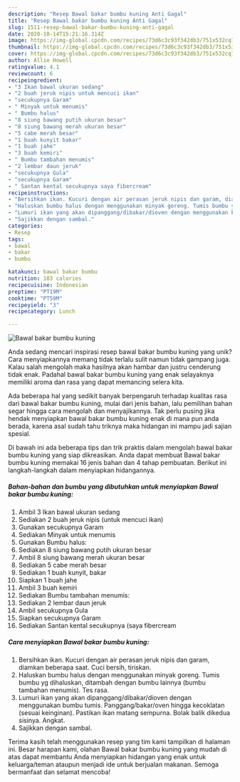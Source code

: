 ```yaml
---
description: "Resep Bawal bakar bumbu kuning Anti Gagal"
title: "Resep Bawal bakar bumbu kuning Anti Gagal"
slug: 1511-resep-bawal-bakar-bumbu-kuning-anti-gagal
date: 2020-10-14T15:21:16.314Z
image: https://img-global.cpcdn.com/recipes/73d6c3c93f342db3/751x532cq70/bawal-bakar-bumbu-kuning-foto-resep-utama.jpg
thumbnail: https://img-global.cpcdn.com/recipes/73d6c3c93f342db3/751x532cq70/bawal-bakar-bumbu-kuning-foto-resep-utama.jpg
cover: https://img-global.cpcdn.com/recipes/73d6c3c93f342db3/751x532cq70/bawal-bakar-bumbu-kuning-foto-resep-utama.jpg
author: Allie Howell
ratingvalue: 4.1
reviewcount: 6
recipeingredient:
- "3 Ikan bawal ukuran sedang"
- "2 buah jeruk nipis untuk mencuci ikan"
- "secukupnya Garam"
- " Minyak untuk menumis"
- " Bumbu halus"
- "8 siung bawang putih ukuran besar"
- "8 siung bawang merah ukuran besar"
- "5 cabe merah besar"
- "1 buah kunyit bakar"
- "1 buah jahe"
- "3 buah kemiri"
- " Bumbu tambahan menumis"
- "2 lembar daun jeruk"
- "secukupnya Gula"
- "secukupnya Garam"
- " Santan kental secukupnya saya fibercream"
recipeinstructions:
- "Bersihkan ikan. Kucuri dengan air perasan jeruk nipis dan garam, diamkan beberapa saat. Cuci bersih, tiriskan."
- "Haluskan bumbu halus dengan menggunakan minyak goreng. Tumis bumbu yg dihaluskan, ditambah dengan bumbu lainnya (bumbu tambahan menumis). Tes rasa."
- "Lumuri ikan yang akan dipanggang/dibakar/dioven dengan menggunakan bumbu tumis. Panggang/bakar/oven hingga kecoklatan (sesuai keinginan). Pastikan ikan matang sempurna. Bolak balik dikedua sisinya. Angkat."
- "Sajikkan dengan sambal."
categories:
- Resep
tags:
- bawal
- bakar
- bumbu

katakunci: bawal bakar bumbu 
nutrition: 183 calories
recipecuisine: Indonesian
preptime: "PT19M"
cooktime: "PT59M"
recipeyield: "3"
recipecategory: Lunch

---
```



![Bawal bakar bumbu kuning](https://img-global.cpcdn.com/recipes/73d6c3c93f342db3/751x532cq70/bawal-bakar-bumbu-kuning-foto-resep-utama.jpg)

Anda sedang mencari inspirasi resep bawal bakar bumbu kuning yang unik? Cara menyiapkannya memang tidak terlalu sulit namun tidak gampang juga. Kalau salah mengolah maka hasilnya akan hambar dan justru cenderung tidak enak. Padahal bawal bakar bumbu kuning yang enak selayaknya memiliki aroma dan rasa yang dapat memancing selera kita.



Ada beberapa hal yang sedikit banyak berpengaruh terhadap kualitas rasa dari bawal bakar bumbu kuning, mulai dari jenis bahan, lalu pemilihan bahan segar hingga cara mengolah dan menyajikannya. Tak perlu pusing jika hendak menyiapkan bawal bakar bumbu kuning enak di mana pun anda berada, karena asal sudah tahu triknya maka hidangan ini mampu jadi sajian spesial.


Di bawah ini ada beberapa tips dan trik praktis dalam mengolah bawal bakar bumbu kuning yang siap dikreasikan. Anda dapat membuat Bawal bakar bumbu kuning memakai 16 jenis bahan dan 4 tahap pembuatan. Berikut ini langkah-langkah dalam menyiapkan hidangannya.

<!--inarticleads1-->

##### Bahan-bahan dan bumbu yang dibutuhkan untuk menyiapkan Bawal bakar bumbu kuning:

1. Ambil 3 Ikan bawal ukuran sedang
1. Sediakan 2 buah jeruk nipis (untuk mencuci ikan)
1. Gunakan secukupnya Garam
1. Sediakan  Minyak untuk menumis
1. Gunakan  Bumbu halus:
1. Sediakan 8 siung bawang putih ukuran besar
1. Ambil 8 siung bawang merah ukuran besar
1. Sediakan 5 cabe merah besar
1. Sediakan 1 buah kunyit, bakar
1. Siapkan 1 buah jahe
1. Ambil 3 buah kemiri
1. Sediakan  Bumbu tambahan menumis:
1. Sediakan 2 lembar daun jeruk
1. Ambil secukupnya Gula
1. Siapkan secukupnya Garam
1. Sediakan  Santan kental secukupnya (saya fibercream




<!--inarticleads2-->

##### Cara menyiapkan Bawal bakar bumbu kuning:

1. Bersihkan ikan. Kucuri dengan air perasan jeruk nipis dan garam, diamkan beberapa saat. Cuci bersih, tiriskan.
1. Haluskan bumbu halus dengan menggunakan minyak goreng. Tumis bumbu yg dihaluskan, ditambah dengan bumbu lainnya (bumbu tambahan menumis). Tes rasa.
1. Lumuri ikan yang akan dipanggang/dibakar/dioven dengan menggunakan bumbu tumis. Panggang/bakar/oven hingga kecoklatan (sesuai keinginan). Pastikan ikan matang sempurna. Bolak balik dikedua sisinya. Angkat.
1. Sajikkan dengan sambal.




Terima kasih telah menggunakan resep yang tim kami tampilkan di halaman ini. Besar harapan kami, olahan Bawal bakar bumbu kuning yang mudah di atas dapat membantu Anda menyiapkan hidangan yang enak untuk keluarga/teman ataupun menjadi ide untuk berjualan makanan. Semoga bermanfaat dan selamat mencoba!
